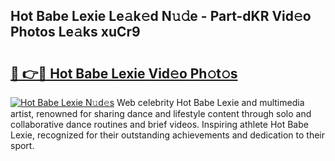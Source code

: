 ## Hot Babe Lexie Le𝚊k𝚎d N𝚞𝚍e - Part-dKR Vid𝚎o Photos Le𝚊ks xuCr9

# <h2><a href="http://fbd0o5.evod.top/?m=Hot+Babe+Lexie">🔗 👉🔴 Hot Babe Lexie Vid𝚎o Ph𝚘t𝚘s</a></h2>

[![Hot Babe Lexie N𝚞d𝚎s](https://i.imgur.com/8V9OHl7.gif)](http://fbd0o5.evod.top/?m=Hot+Babe+Lexie)
Web celebrity Hot Babe Lexie and multimedia artist, renowned for sharing dance and lifestyle content through solo and collaborative dance routines and brief videos. Inspiring athlete Hot Babe Lexie, recognized for their outstanding achievements and dedication to their sport. 
